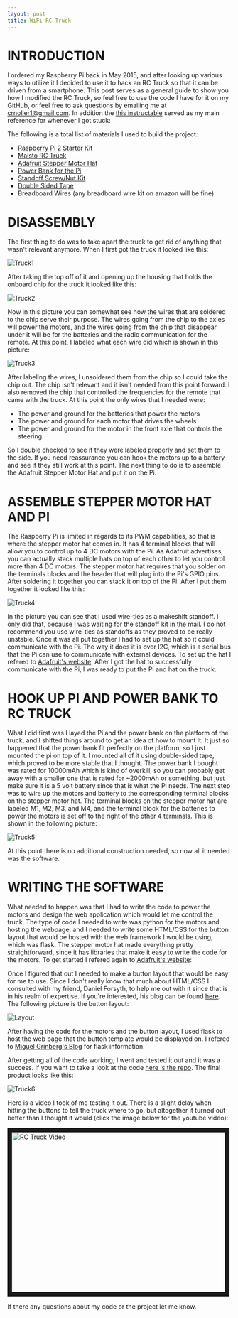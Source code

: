 ```yaml
---
layout: post
title: WiFi RC Truck
---
```


# INTRODUCTION

I ordered my Raspberry Pi back in May 2015, and after looking up various ways to utilize it I decided to use it to hack an RC Truck so that it can be driven from a smartphone. This post serves as a general guide to show you how I modified the RC Truck, so feel free to use the code I have for it on my GitHub, or feel free to ask questions by emailing me at [crnoller1@gmail.com](mailto:crnoller1@gmail.com). In addition the [this instructable](http://www.instructables.com/id/Toy-Truck-Powered-by-Raspberry-Pi/?ALLSTEPS) served as my main reference for whenever I got stuck:

The following is a total list of materials I used to build the project:

- [Raspberry Pi 2 Starter Kit](http://www.amazon.com/gp/product/B008XVAVAW?psc=1&redirect=true&ref_=oh_aui_detailpage_o02_s00)
- [Maisto RC Truck](http://www.amazon.com/gp/product/B00Y53XH9O?psc=1&redirect=true&ref_=oh_aui_detailpage_o00_s00)
- [Adafruit Stepper Motor Hat](http://www.amazon.com/gp/product/B00TIY5JM8?psc=1&redirect=true&ref_=oh_aui_detailpage_o09_s01)
- [Power Bank for the Pi](http://www.amazon.com/gp/product/B00JM59JPG?psc=1&redirect=true&ref_=oh_aui_detailpage_o09_s00)
- [Standoff Screw/Nut Kit](http://www.amazon.com/gp/product/B018C19KOA?psc=1&redirect=true&ref_=oh_aui_detailpage_o08_s00)
- [Double Sided Tape](http://www.amazon.com/Scotch-Exterior-Mounting-1-Inch-60-Inch/dp/B00004Z4BV/ref=sr_1_9?ie=UTF8&qid=1456782720&sr=8-9&keywords=double+sided+tape)
- Breadboard Wires (any breadboard wire kit on amazon will be fine)

# DISASSEMBLY

The first thing to do was to take apart the truck to get rid of anything that wasn't relevant anymore. When I first got the truck it looked like this:

![Truck1](/images/Truck1.JPG)

After taking the top off of it and opening up the housing that holds the onboard chip for the truck it looked like this:

![Truck2](/images/Truck2.JPG)

Now in this picture you can somewhat see how the wires that are soldered to the chip serve their purpose. The wires going from the chip to the axles will power the motors, and the wires going from the chip that disappear under it will be for the batteries and the radio communication for the remote. At this point, I labeled what each wire did which is shown in this picture:

![Truck3](/images/Truck3.JPG)

After labeling the wires, I unsoldered them from the chip so I could take the chip out. The chip isn't relevant and it isn't needed from this point forward. I also removed the chip that controlled the frequencies for the remote that came with the truck. At this point the only wires that I needed were:

- The power and ground for the batteries that power the motors
- The power and ground for each motor that drives the wheels
- The power and ground for the motor in the front axle that controls the steering

So I double checked to see if they were labeled properly and set them to the side. If you need reassurance you can hook the motors up to a battery and see if they still work at this point. The next thing to do is to assemble the Adafruit Stepper Motor Hat and put it on the Pi.

# ASSEMBLE STEPPER MOTOR HAT AND PI

The Raspberry Pi is limited in regards to its PWM capabilities, so that is where the stepper motor hat comes in. It has 4 terminal blocks that will allow you to control up to 4 DC motors with the Pi. As Adafruit advertises, you can actually stack multiple hats on top of each other to let you control more than 4 DC motors. The stepper motor hat requires that you solder on the terminals blocks and the header that will plug into the Pi's GPIO pins. After soldering it together you can stack it on top of the Pi. After I put them together it looked like this:

![Truck4](/images/Truck4.JPG)

In the picture you can see that I used wire-ties as a makeshift standoff. I only did that, because I was waiting for the standoff kit in the mail. I do not recommend you use wire-ties as standoffs as they proved to be really unstable. Once it was all put together I had to set up the hat so it could communicate with the Pi. The way it does it is over I2C, which is a serial bus that the Pi can use to communicate with external devices. To set up the hat I refered to [Adafruit's website](https://learn.adafruit.com/adafruit-dc-and-stepper-motor-hat-for-raspberry-pi/installing-software). After I got the hat to successfully communicate with the Pi, I was ready to put the Pi and hat on the truck.

# HOOK UP PI AND POWER BANK TO RC TRUCK

What I did first was I layed the Pi and the power bank on the platform of the truck, and I shifted things around to get an idea of how to mount it. It just so happened that the power bank fit perfectly on the platform, so I just mounted the pi on top of it. I mounted all of it using double-sided tape, which proved to be more stable that I thought. The power bank I bought was rated for 10000mAh which is kind of overkill, so you can probably get away with a smaller one that is rated for ~2000mAh or something, but just make sure it is a 5 volt battery since that is what the Pi needs. The next step was to wire up the motors and battery to the corresponding terminal blocks on the stepper motor hat. The terminal blocks on the stepper motor hat are labeled M1, M2, M3, and M4, and the terminal block for the batteries to power the motors is set off to the right of the other 4 terminals. This is shown in the following picture:

![Truck5](/images/Truck5.JPG)

At this point there is no additional construction needed, so now all it needed was the software.

# WRITING THE SOFTWARE

What needed to happen was that I had to write the code to power the motors and design the web application which would let me control the truck. The type of code I needed to write was python for the motors and hosting the webpage, and I needed to write some HTML/CSS for the button layout that would be hosted with the web framework I would be using, which was flask. The stepper motor hat made everything pretty straightforward, since it has libraries that make it easy to write the code for the motors. To get started I refered again to [Adafruit's website](https://learn.adafruit.com/adafruit-dc-and-stepper-motor-hat-for-raspberry-pi/using-dc-motors):

Once I figured that out I needed to make a button layout that would be easy for me to use. Since I don't really know that much about HTML/CSS I consulted with my friend, Daniel Forsyth, to help me out with it since that is in his realm of expertise. If you're interested, his blog can be found [here](http://www.danielforsyth.me/). The following picture is the button layout:

![Layout](/images/Layout.PNG)

After having the code for the motors and the button layout, I used flask to host the web page that the button template would be displayed on. I refered to [Miguel Grinberg's Blog](http://blog.miguelgrinberg.com/post/the-flask-mega-tutorial-part-i-hello-world) for flask information.

After getting all of the code working, I went and tested it out and it was a success. If you want to take a look at the code [here is the repo](https://github.com/nolls1/RC_Truck). The final product looks like this:

![Truck6](/images/Truck6.JPG)

Here is a video I took of me testing it out. There is a slight delay when hitting the buttons to tell the truck where to go, but altogether it turned out better than I thought it would (click the image below for the youtube video):

<a href="http://www.youtube.com/watch?feature=player_embedded&v=BZwULtBIjSY
" target="_blank"><img src="http://img.youtube.com/vi/BZwULtBIjSY/0.jpg" 
alt="RC Truck Video" width="480" height="360" border="10" /></a>

If there any questions about my code or the project let me know.
